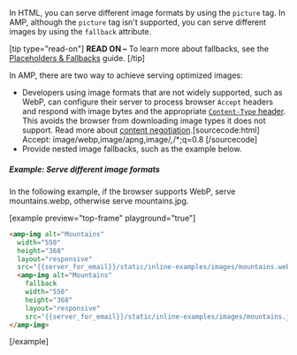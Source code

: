 In HTML, you can serve different image formats by using the `picture` tag.  In AMP, although the `picture` tag isn't supported, you can serve different images by using the `fallback`  attribute.

[tip type="read-on"]
**READ ON –** To learn more about fallbacks, see the [Placeholders & Fallbacks](placeholders.md) guide.
[/tip]

In AMP, there are two way to achieve serving optimized images:

- Developers using image formats that are not widely supported, such as WebP, can configure their server to process browser `Accept` headers and respond with image bytes and the appropriate [`Content-Type` header](https://developers.google.com/web/fundamentals/performance/optimizing-content-efficiency/client-hints/). This avoids the browser from downloading image types it does not support. Read more about [content negotiation](https://developer.mozilla.org/en-US/docs/Web/HTTP/Content_negotiation).[sourcecode:html]
Accept: image/webp,image/apng,image/*,*/*;q=0.8
[/sourcecode]
- Provide nested image fallbacks, such as the example below.

##### Example: Serve different image formats

In the following example, if the browser supports WebP, serve mountains.webp, otherwise serve mountains.jpg.

[example preview="top-frame" playground="true"]
```html
<amp-img alt="Mountains"
  width="550"
  height="368"
  layout="responsive"
  src="{{server_for_email}}/static/inline-examples/images/mountains.webp">
  <amp-img alt="Mountains"
    fallback
    width="550"
    height="368"
    layout="responsive"
    src="{{server_for_email}}/static/inline-examples/images/mountains.jpg"></amp-img>
</amp-img>
```
[/example]
